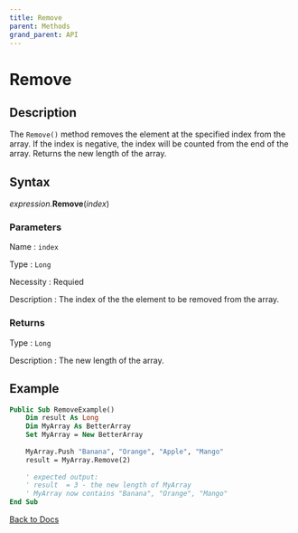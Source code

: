 ```yaml
---
title: Remove
parent: Methods
grand_parent: API
---
```


# Remove

## Description
The `Remove()` method removes the element at the specified index from the array. If the index is negative, the index will be counted from the end of the array. Returns the new length of the array.

## Syntax

*expression*.**Remove**(*index*)

### Parameters

Name 
: `index`

Type
: `Long`

Necessity
: Requied

Description
: The index of the the element to be removed from the array.

### Returns

Type
: `Long`

Description
: The new length of the array.

## Example

```vb
Public Sub RemoveExample()
    Dim result As Long
    Dim MyArray As BetterArray
    Set MyArray = New BetterArray
    
    MyArray.Push "Banana", "Orange", "Apple", "Mango"
    result = MyArray.Remove(2)
    
    ' expected output:
    ' result  = 3 - the new length of MyArray
    ' MyArray now contains "Banana", "Orange", "Mango"
End Sub
```

[Back to Docs](https://senipah.github.io/VBA-Better-Array/)